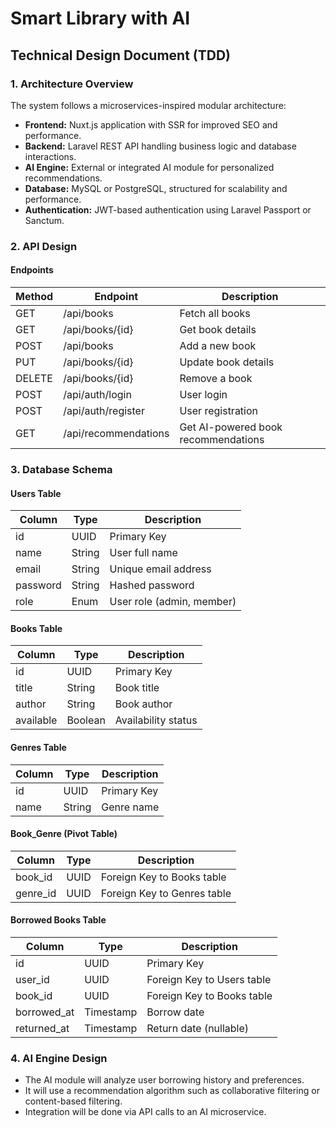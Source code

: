 # Smart Library with AI

## Technical Design Document (TDD)

### **1. Architecture Overview**
The system follows a microservices-inspired modular architecture:
- **Frontend:** Nuxt.js application with SSR for improved SEO and performance.
- **Backend:** Laravel REST API handling business logic and database interactions.
- **AI Engine:** External or integrated AI module for personalized recommendations.
- **Database:** MySQL or PostgreSQL, structured for scalability and performance.
- **Authentication:** JWT-based authentication using Laravel Passport or Sanctum.

### **2. API Design**
#### **Endpoints**
| Method | Endpoint                 | Description                       |
|--------|--------------------------|-----------------------------------|
| GET    | /api/books               | Fetch all books                  |
| GET    | /api/books/{id}          | Get book details                 |
| POST   | /api/books               | Add a new book                   |
| PUT    | /api/books/{id}          | Update book details              |
| DELETE | /api/books/{id}          | Remove a book                    |
| POST   | /api/auth/login          | User login                       |
| POST   | /api/auth/register       | User registration                |
| GET    | /api/recommendations     | Get AI-powered book recommendations |

### **3. Database Schema**
#### **Users Table**
| Column      | Type        | Description                |
|------------|------------|----------------------------|
| id         | UUID       | Primary Key                |
| name       | String     | User full name             |
| email      | String     | Unique email address       |
| password   | String     | Hashed password            |
| role       | Enum       | User role (admin, member)  |

#### **Books Table**
| Column      | Type        | Description                |
|------------|------------|----------------------------|
| id         | UUID       | Primary Key                |
| title      | String     | Book title                 |
| author     | String     | Book author                |
| available  | Boolean    | Availability status        |

#### **Genres Table**
| Column | Type  | Description  |
|--------|------|-------------|
| id     | UUID | Primary Key  |
| name   | String | Genre name |

#### **Book_Genre (Pivot Table)**
| Column    | Type  | Description                          |
|-----------|------|--------------------------------------|
| book_id   | UUID | Foreign Key to Books table         |
| genre_id  | UUID | Foreign Key to Genres table        |

#### **Borrowed Books Table**
| Column      | Type        | Description                |
|------------|------------|----------------------------|
| id         | UUID       | Primary Key                |
| user_id    | UUID       | Foreign Key to Users table |
| book_id    | UUID       | Foreign Key to Books table |
| borrowed_at| Timestamp  | Borrow date                |
| returned_at| Timestamp  | Return date (nullable)     |

### **4. AI Engine Design**
- The AI module will analyze user borrowing history and preferences.
- It will use a recommendation algorithm such as collaborative filtering or content-based filtering.
- Integration will be done via API calls to an AI microservice.